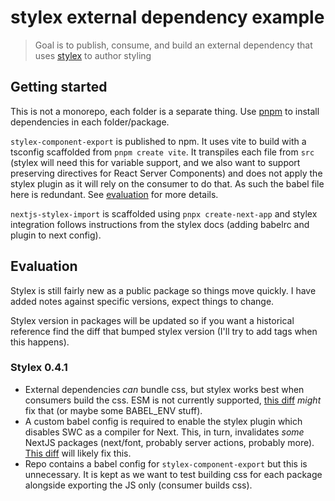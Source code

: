 
# stylex external dependency example

> Goal is to publish, consume, and build an external dependency that uses [stylex](https://stylexjs.com/) to author styling

## Getting started

This is not a monorepo, each folder is a separate thing. Use [pnpm](https://pnpm.io/) to install dependencies in each folder/package.

`stylex-component-export` is published to npm. It uses vite to build with a tsconfig scaffolded from `pnpm create vite`. It transpiles each file from `src` (stylex will need this for variable support, and we also want to support preserving directives for React Server Components) and does not apply the stylex plugin as it will rely on the consumer to do that. As such the babel file here is redundant. See [evaluation](#evaluation) for more details.

`nextjs-stylex-import` is scaffolded using `pnpx create-next-app` and stylex integration follows instructions from the stylex docs (adding babelrc and plugin to next config).

## Evaluation

Stylex is still fairly new as a public package so things move quickly. I have added notes against specific versions, expect things to change.

Stylex version in packages will be updated so if you want a historical reference find the diff that bumped stylex version (I'll try to add tags when this happens).

### Stylex 0.4.1

* External dependencies _can_ bundle css, but stylex works best when consumers build the css. ESM is not currently supported, [this diff](https://github.com/facebook/stylex/commit/059c800db038310ac52bbdb333ea220cd18010c5) _might_ fix that (or maybe some BABEL_ENV stuff).
* A custom babel config is required to enable the stylex plugin which disables SWC as a compiler for Next. This, in turn, invalidates _some_ NextJS packages (next/font, probably server actions, probably more). [This diff](https://github.com/facebook/stylex/issues/297) will likely fix this. 
* Repo contains a babel config for `stylex-component-export` but this is unnecessary. It is kept as we want to test building css for each package alongside exporting the JS only (consumer builds css).